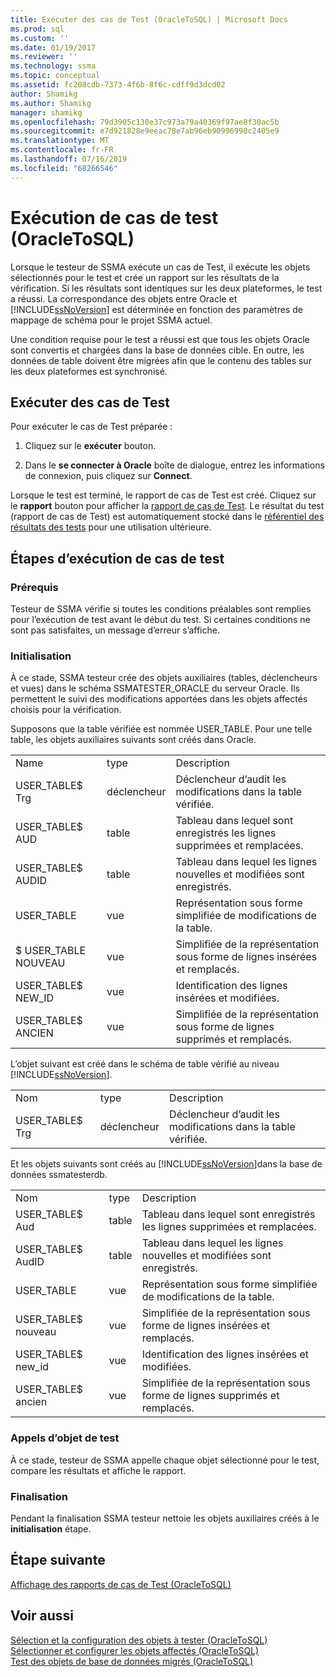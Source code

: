 ```yaml
---
title: Exécuter des cas de Test (OracleToSQL) | Microsoft Docs
ms.prod: sql
ms.custom: ''
ms.date: 01/19/2017
ms.reviewer: ''
ms.technology: ssma
ms.topic: conceptual
ms.assetid: fc208cdb-7373-4f6b-8f6c-cdff9d3dcd02
author: Shamikg
ms.author: Shamikg
manager: shamikg
ms.openlocfilehash: 79d3905c130e37c973a79a40369f97ae8f30ac5b
ms.sourcegitcommit: e7d921828e9eeac78e7ab96eb90996990c2405e9
ms.translationtype: MT
ms.contentlocale: fr-FR
ms.lasthandoff: 07/16/2019
ms.locfileid: "68266546"
---
```

# <a name="running-test-cases-oracletosql"></a>Exécution de cas de test (OracleToSQL)
Lorsque le testeur de SSMA exécute un cas de Test, il exécute les objets sélectionnés pour le test et crée un rapport sur les résultats de la vérification. Si les résultats sont identiques sur les deux plateformes, le test a réussi. La correspondance des objets entre Oracle et [!INCLUDE[ssNoVersion](../../includes/ssnoversion-md.md)] est déterminée en fonction des paramètres de mappage de schéma pour le projet SSMA actuel.  
  
Une condition requise pour le test a réussi est que tous les objets Oracle sont convertis et chargées dans la base de données cible. En outre, les données de table doivent être migrées afin que le contenu des tables sur les deux plateformes est synchronisé.  
  
## <a name="run-test-case"></a>Exécuter des cas de Test  
Pour exécuter le cas de Test préparée :  
  
1.  Cliquez sur le **exécuter** bouton.  
  
2.  Dans le **se connecter à Oracle** boîte de dialogue, entrez les informations de connexion, puis cliquez sur **Connect**.  
  
Lorsque le test est terminé, le rapport de cas de Test est créé. Cliquez sur le **rapport** bouton pour afficher la [rapport de cas de Test](viewing-test-case-reports-oracletosql.md). Le résultat du test (rapport de cas de Test) est automatiquement stocké dans le [référentiel des résultats des tests](using-test-repositories-oracletosql.md) pour une utilisation ultérieure.  
  
## <a name="test-case-execution-steps"></a>Étapes d’exécution de cas de test  
  
### <a name="prerequisites"></a>Prérequis  
Testeur de SSMA vérifie si toutes les conditions préalables sont remplies pour l’exécution de test avant le début du test. Si certaines conditions ne sont pas satisfaites, un message d’erreur s’affiche.  
  
### <a name="initialization"></a>Initialisation  
À ce stade, SSMA testeur crée des objets auxiliaires (tables, déclencheurs et vues) dans le schéma SSMATESTER_ORACLE du serveur Oracle. Ils permettent le suivi des modifications apportées dans les objets affectés choisis pour la vérification.  
  
Supposons que la table vérifiée est nommée USER_TABLE. Pour une telle table, les objets auxiliaires suivants sont créés dans Oracle.  
  
||||  
|-|-|-|  
|Name|type|Description|  
|USER_TABLE$ Trg|déclencheur|Déclencheur d’audit les modifications dans la table vérifiée.|  
|USER_TABLE$ AUD|table|Tableau dans lequel sont enregistrés les lignes supprimées et remplacées.|  
|USER_TABLE$ AUDID|table|Tableau dans lequel les lignes nouvelles et modifiées sont enregistrés.|  
|USER_TABLE|vue|Représentation sous forme simplifiée de modifications de la table.|  
|$ USER_TABLE NOUVEAU|vue|Simplifiée de la représentation sous forme de lignes insérées et remplacés.|  
|USER_TABLE$ NEW_ID|vue|Identification des lignes insérées et modifiées.|  
|USER_TABLE$ ANCIEN|vue|Simplifiée de la représentation sous forme de lignes supprimés et remplacés.|  
  
L’objet suivant est créé dans le schéma de table vérifié au niveau [!INCLUDE[ssNoVersion](../../includes/ssnoversion-md.md)].  
  
||||  
|-|-|-|  
|Nom|type|Description|  
|USER_TABLE$ Trg|déclencheur|Déclencheur d’audit les modifications dans la table vérifiée.|  
  
Et les objets suivants sont créés au [!INCLUDE[ssNoVersion](../../includes/ssnoversion-md.md)]dans la base de données ssmatesterdb.  
  
||||  
|-|-|-|  
|Nom|type|Description|  
|USER_TABLE$ Aud|table|Tableau dans lequel sont enregistrés les lignes supprimées et remplacées.|  
|USER_TABLE$ AudID|table|Tableau dans lequel les lignes nouvelles et modifiées sont enregistrés.|  
|USER_TABLE|vue|Représentation sous forme simplifiée de modifications de la table.|  
|USER_TABLE$ nouveau|vue|Simplifiée de la représentation sous forme de lignes insérées et remplacés.|  
|USER_TABLE$ new_id|vue|Identification des lignes insérées et modifiées.|  
|USER_TABLE$ ancien|vue|Simplifiée de la représentation sous forme de lignes supprimés et remplacés.|  
  
### <a name="test-object-calls"></a>Appels d’objet de test  
À ce stade, testeur de SSMA appelle chaque objet sélectionné pour le test, compare les résultats et affiche le rapport.  
  
### <a name="finalization"></a>Finalisation  
Pendant la finalisation SSMA testeur nettoie les objets auxiliaires créés à le **initialisation** étape.  
  
## <a name="next-step"></a>Étape suivante  
[Affichage des rapports de cas de Test &#40;OracleToSQL&#41;](../../ssma/oracle/viewing-test-case-reports-oracletosql.md)  
  
## <a name="see-also"></a>Voir aussi  
[Sélection et la configuration des objets à tester &#40;OracleToSQL&#41;](../../ssma/oracle/selecting-and-configuring-objects-to-test-oracletosql.md)  
[Sélectionner et configurer les objets affectés &#40;OracleToSQL&#41;](../../ssma/oracle/selecting-and-configuring-affected-objects-oracletosql.md)  
[Test des objets de base de données migrés &#40;OracleToSQL&#41;](../../ssma/oracle/testing-migrated-database-objects-oracletosql.md)  
  
